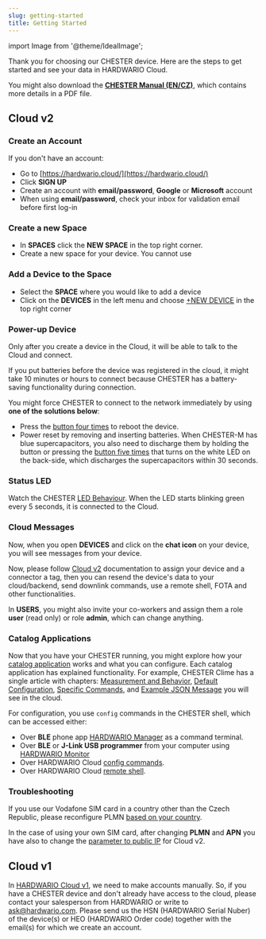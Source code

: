 ```yaml
---
slug: getting-started
title: Getting Started
---
```

import Image from '@theme/IdealImage';

Thank you for choosing our CHESTER device. Here are the steps to get started and see your data in HARDWARIO Cloud.

You might also download the [**CHESTER Manual (EN/CZ)**](https://drive.google.com/drive/folders/1pFwF87Mc1c_9w0otSzTuk2yR6CwalqVB?usp=drive_link), which contains more details in a PDF file.

## Cloud v2

### Create an Account

If you don't have an account:
- Go to [https://hardwario.cloud/](https://hardwario.cloud/)
- Click **SIGN UP**
- Create an account with **email/password**, **Google** or **Microsoft** account
- When using **email/password**, check your inbox for validation email before first log-in

### Create a new Space

- In **SPACES** click the **NEW SPACE** in the top right corner.
- Create a new space for your device. You cannot use

### Add a Device to the Space

- Select the **SPACE** where you would like to add a device
- Click on the **DEVICES** in the left menu and choose [+NEW DEVICE](../cloud/devices) in the top right corner

### Power-up Device

Only after you create a device in the Cloud, it will be able to talk to the Cloud and connect.

If you put batteries before the device was registered in the cloud, it might take 10 minutes or hours to connect because CHESTER has a battery-saving functionality during connection.

You might force CHESTER to connect to the network immediately by using **one of the solutions below**:

- Press the [button four times](catalog-applications/common-functionality.md#button-behaviour) to reboot the device.
- Power reset by removing and inserting batteries. When CHESTER-M has blue supercapacitors, you also need to discharge them by holding the button or pressing the [button five times](catalog-applications/common-functionality.md#button-behaviour) that turns on the white LED on the back-side, which discharges the supercapacitors within 30 seconds.

### Status LED

Watch the CHESTER [LED Behaviour](catalog-applications/common-functionality.md#led-behaviour). When the LED starts blinking green every 5 seconds, it is connected to the Cloud.

### Cloud Messages

Now, when you open **DEVICES** and click on the **chat icon** on your device, you will see messages from your device.

Now, please follow [Cloud v2](../cloud/) documentation to assign your device and a connector a tag, then you can resend the device's data to your cloud/backend, send downlink commands, use a remote shell, FOTA and other functionalities.

In **USERS**, you might also invite your co-workers and assign them a role **user** (read only) or role **admin**, which can change anything.

### Catalog Applications

Now that you have your CHESTER running, you might explore how your [catalog application](catalog-applications/index.md) works and what you can configure. Each catalog application has explained functionality. For example, CHESTER Clime has a single article with chapters: [Measurement and Behavior](catalog-applications/chester-clime.md#measurement-and-behavior), [Default Configuration](catalog-applications/chester-clime.md#default-configuration), [Specific Commands](catalog-applications/chester-clime.md#specific-commands), and [Example JSON Message](catalog-applications/chester-clime.md#example-json-message) you will see in the cloud.

For configuration, you use `config` commands in the CHESTER shell, which can be accessed either:

- Over **BLE** phone app [HARDWARIO Manager](platform-connectivity/hardwario-manager.md#command-terminal) as a command terminal.
- Over **BLE** or **J-Link USB programmer** from your computer using [HARDWARIO Monitor](platform-connectivity/hardwario-monitor.md)
- Over HARDWARIO Cloud [config commands](../cloud/downlink#config).
- Over HARDWARIO Cloud [remote shell](../cloud/downlink#shell-commands).

### Troubleshooting
If you use our Vodafone SIM card in a country other than the Czech Republic, please reconfigure PLMN [based on your country](platform-connectivity/cellular-networks.md#network-settings).

In the case of using your own SIM card, after changing **PLMN** and **APN** you have also to change the [parameter to public IP](firmware-sdk/how-to-lte-v2.md#ip-and-port) for Cloud v2.

## Cloud v1

In [HARDWARIO Cloud v1](https://legacy.hardwario.cloud/), we need to make accounts manually. So, if you have a CHESTER device and don't already have access to the cloud, please contact your salesperson from HARDWARIO or write to ask@hardwario.com. Please send us the HSN (HARDWARIO Serial Nuber) of the device(s) or HEO (HARDWARIO Order code) together with the email(s) for which we create an account.
